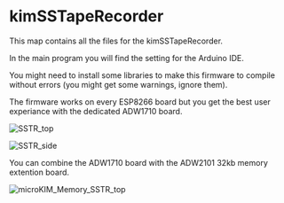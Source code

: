 # kimSSTapeRecorder

This map contains all the files for the kimSSTapeRecorder.

In the main program you will find the setting for the Arduino IDE. 

You might need to install some libraries to make this firmware to compile
without errors (you might get some warnings, ignore them).

The firmware works on every ESP8266 board but you get the best user experiance 
with the dedicated ADW1710 board.

![SSTR_top](https://user-images.githubusercontent.com/5585427/108220426-feaf3500-7136-11eb-9245-fc7be021ec40.png)

![SSTR_side](https://user-images.githubusercontent.com/5585427/108220493-11c20500-7137-11eb-8c04-dfd69849fa95.png)

You can combine the ADW1710 board with the ADW2101 32kb memory extention board.

![microKIM_Memory_SSTR_top](https://user-images.githubusercontent.com/5585427/108220562-269e9880-7137-11eb-8477-18aeae8c8424.png)

